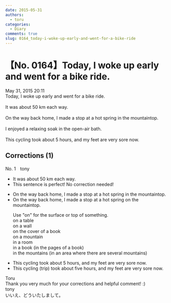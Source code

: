 ```yaml
---
date: 2015-05-31
authors:
  - toru
categories:
  - Diary
comments: true
slug: 0164_today-i-woke-up-early-and-went-for-a-bike-ride
---
```


# 【No. 0164】Today, I woke up early and went for a bike ride.
<div class="date">May 31, 2015 20:11</div>
<div id="post"><div id="body_show_ori">
Today, I woke up early and went for a bike ride.<br/><br/>It was about 50 km each way.<br/><br/>On the way back home, I made a stop at a hot spring in the mountaintop.<br/><br/>I enjoyed a relaxing soak in the open-air bath.<br/><br/>This cycling took about 5 hours, and my feet are very sore now.
</div></div>

<!-- more -->


## Corrections (1)
<div id="block"><div class="first_name"> No. 1　<span class="just_name">tony</span></div><div id="block2">
<ul class="correction_field">
<li class="incorrect">It was about 50 km each way.</li>
<li class="corrected perfect">This sentence is perfect! No correction needed!</li>
</ul>
<ul class="correction_field">
<li class="incorrect">On the way back home, I made a stop at a hot spring in the mountaintop.</li>
<li class="corrected correct">
On the way back home, I made a stop at a hot spring <span class="f_red">on</span> the mountaintop.
<p class="correction_comment">Use "on" for the surface or top of something.<br/>on a table<br/>on a wall<br/>on the cover of a book<br/>on a mountain<br/>in a room<br/>in a book (in the pages of a book)<br/>in the mountains (in an area where there are several mountains)</p>
</li>
</ul>
<ul class="correction_field">
<li class="incorrect">This cycling took about 5 hours, and my feet are very sore now.</li>
<li class="corrected correct">
This cycling (trip) took about <span class="f_blue">five</span> hours, and my feet are very sore now.
</li>
</ul>
</div><div class="name"><span class="just_name">Toru</span><br>
Thank you very much for your corrections and helpful comment! :)
</div>
<div class="name"><span class="just_name">tony</span><br>
いいえ、どういたしまして。
</div>
</div>
